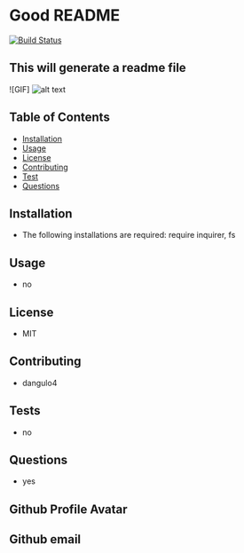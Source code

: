 # Good README
  [![Build Status](https://dev.azure.com/vscode/VSCode/_apis/build/status/VS%20Code?branchName=master)](https://dev.azure.com/vscode/VSCode/_build/latest?definitionId=12)
  ## This will generate a readme file
  ![GIF] ![alt text](utils/example.gif)
  ## Table of Contents
  - [Installation](#Installation)
  - [Usage](#Usage)
  - [License](#License)
  - [Contributing](#Contributing)
  - [Test](#Test)
  - [Questions](#Questions)
  ## Installation
  * The following installations are required: require inquirer, fs
  ## Usage
  * no
  ## License
  * MIT
  ## Contributing
  * dangulo4
  ## Tests
  * no
  ## Questions
  * yes
  ## Github Profile Avatar
  ## Github email
